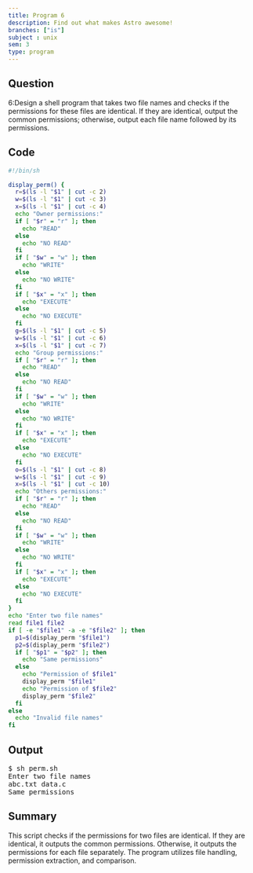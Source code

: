 ```yaml
---
title: Program 6
description: Find out what makes Astro awesome!
branches: ["is"]
subject : unix
sem: 3
type: program
---
```



## Question
6:Design a shell program that takes two file names and checks if the permissions for these files are identical. If they are identical, output the common permissions; otherwise, output each file name followed by its permissions.

## Code
```bash
#!/bin/sh

display_perm() {
  r=$(ls -l "$1" | cut -c 2)
  w=$(ls -l "$1" | cut -c 3)
  x=$(ls -l "$1" | cut -c 4)
  echo "Owner permissions:"
  if [ "$r" = "r" ]; then
    echo "READ"
  else
    echo "NO READ"
  fi
  if [ "$w" = "w" ]; then
    echo "WRITE"
  else
    echo "NO WRITE"
  fi
  if [ "$x" = "x" ]; then
    echo "EXECUTE"
  else
    echo "NO EXECUTE"
  fi
  g=$(ls -l "$1" | cut -c 5)
  w=$(ls -l "$1" | cut -c 6)
  x=$(ls -l "$1" | cut -c 7)
  echo "Group permissions:"
  if [ "$r" = "r" ]; then
    echo "READ"
  else
    echo "NO READ"
  fi
  if [ "$w" = "w" ]; then
    echo "WRITE"
  else
    echo "NO WRITE"
  fi
  if [ "$x" = "x" ]; then
    echo "EXECUTE"
  else
    echo "NO EXECUTE"
  fi
  o=$(ls -l "$1" | cut -c 8)
  w=$(ls -l "$1" | cut -c 9)
  x=$(ls -l "$1" | cut -c 10)
  echo "Others permissions:"
  if [ "$r" = "r" ]; then
    echo "READ"
  else
    echo "NO READ"
  fi
  if [ "$w" = "w" ]; then
    echo "WRITE"
  else
    echo "NO WRITE"
  fi
  if [ "$x" = "x" ]; then
    echo "EXECUTE"
  else
    echo "NO EXECUTE"
  fi
}
echo "Enter two file names"
read file1 file2
if [ -e "$file1" -a -e "$file2" ]; then
  p1=$(display_perm "$file1")
  p2=$(display_perm "$file2")
  if [ "$p1" = "$p2" ]; then
    echo "Same permissions"
  else
    echo "Permission of $file1"
    display_perm "$file1"
    echo "Permission of $file2"
    display_perm "$file2"
  fi
else
  echo "Invalid file names"
fi
```

## Output
<pre>
$ sh perm.sh
Enter two file names
abc.txt data.c
Same permissions
</pre>

## Summary
This script checks if the permissions for two files are identical. If they are identical, it outputs the common permissions. Otherwise, it outputs the permissions for each file separately. The program utilizes file handling, permission extraction, and comparison.